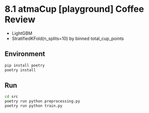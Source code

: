 # 8.1 atmaCup [playground] Coffee Review

- LightGBM
- StratifiedKFold(n_splits=10) by binned total_cup_points

## Environment
```bash
pip install poetry
poetry install
```

## Run
``` bash
cd src
poetry run python preprocessing.py
poetry run python train.py
```
